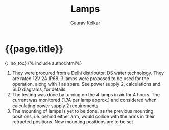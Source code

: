 ﻿---
layout: default
title: Lamps
parent: Navigation
nav_order: 1
author: Gaurav Kelkar
---

# {{page.title}}
{: .no_toc}
{% include author.html%}


1. They were procured from a Delhi distributor, DS water technology. They are rated 12V 2A IP68. 3 lamps were proposed to be used for the operation, along with 1 as spare. See power supply 2, calculations and SLD diagrams, for details.
2. The testing was done by turning on the 4 lamps in air for 4 hours. The current was monitored (1.7A per lamp approx.) and considered when calculating power supply 2 requirements.
3. The mounting of lamps is yet to be done, as the previous mounting positions, i.e. behind either arm, would collide with the arms in their retracted positions. New mounting positions are to be set
